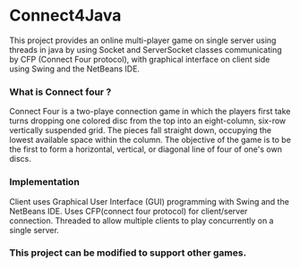 # Connect4Java
This project provides an online multi-player game on single server using threads in java by using Socket and ServerSocket classes communicating by CFP (Connect Four protocol), with graphical interface on client side using Swing and the NetBeans IDE.

### What is Connect four ?
Connect Four is a two-playe connection game in which the players first take
turns dropping one colored disc from the top into an eight-column, six-row
vertically suspended grid. The pieces fall straight down, occupying the lowest
available space within the column. The objective of the game is to be the first to
form a horizontal, vertical, or diagonal line of four of one's own discs.

### Implementation
Client uses Graphical User Interface (GUI) programming with Swing and the NetBeans IDE. Uses CFP(connect four protocol) for client/server connection. Threaded to allow multiple clients to play concurrently on a single server.

### This project can be modified to support other games.
